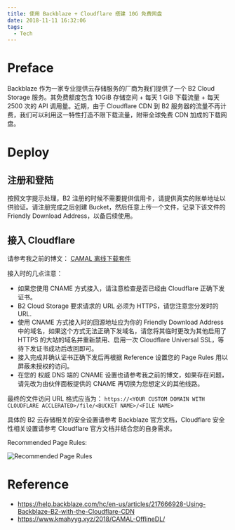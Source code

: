 ```yaml
---
title: 使用 Backblaze + Cloudflare 搭建 10G 免费网盘
date: 2018-11-11 16:32:06
tags:
  - Tech
---
```


# Preface

 Backblaze 作为一家专业提供云存储服务的厂商为我们提供了一个 B2 Cloud Storage 服务。其免费额度包含 10GiB 存储空间 + 每天 1 GiB 下载流量 + 每天 2500 次的 API 调用量。近期，由于 Cloudflare CDN 到 B2 服务器的流量不再计费，我们可以利用这一特性打造不限下载流量，附带全球免费 CDN 加成的下载网盘。

# Deploy

## 注册和登陆

按照文字提示处理，B2 注册的时候不需要提供信用卡，请提供真实的账单地址以供验证。请注册完成之后创建 Bucket，然后任意上传一个文件，记录下该文件的 Friendly Download Address，以备后续使用。

## 接入 Cloudflare

请参考我之前的博文： [CAMAL 离线下载套件](/2018/CAMAL-OfflineDL/)

接入时的几点注意：

- 如果您使用 CNAME 方式接入，请注意检查是否已经由 Cloudflare 正确下发证书。
- B2 Cloud Storage 要求请求的 URL 必须为 HTTPS，请您注意您分发时的 URL.
- 使用 CNAME 方式接入时的回源地址应为你的 Friendly Download Address 中的域名，如果这个方式无法正确下发域名，请您将其临时更改为其他启用了 HTTPS 的大站的域名并重新禁用、启用一次 Cloudflare Universal SSL，等待下发证书成功后改回即可。
- 接入完成并确认证书正确下发后再根据 Reference 设置您的 Page Rules 用以屏蔽未授权的访问。
- 在您的 权威 DNS 端的 CNAME 设置也请参考我之前的博文，如果存在问题，请先改为由伙伴面板提供的 CNAME 再切换为您想定义的其他线路。

最终的文件访问 URL 格式应当为：  `https://<YOUR CUSTOM DOMAIN WITH CLOUDFLARE ACCLERATED>/file/<BUCKET NAME>/<FILE NAME>`

具体的 B2 云存储相关的安全设置请参考 Backblaze 官方文档，Cloudflare 安全性相关设置请参考 Cloudflare 官方文档并结合您的自身需求。

Recommended Page Rules:

![Recommended Page Rules](https://yygc.zzjnyyz.cn/asset_files/2018-b2cf-01.png)

# Reference

- https://help.backblaze.com/hc/en-us/articles/217666928-Using-Backblaze-B2-with-the-Cloudflare-CDN
- https://www.kmahyyg.xyz/2018/CAMAL-OfflineDL/
